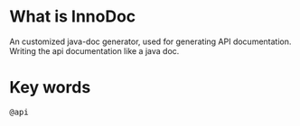 What is InnoDoc
======
An customized java-doc generator, used for generating API documentation. Writing the api documentation like a java doc.

Key words
======
<pre>@api</pre>
